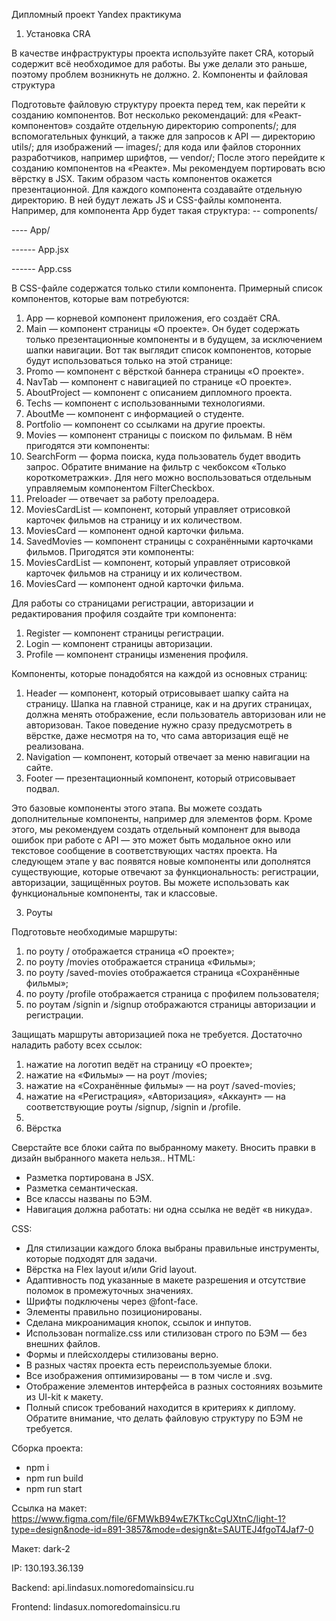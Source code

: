 Дипломный проект Yandex практикума

1. Установка CRA

В качестве инфраструктуры проекта используйте пакет CRA, который содержит всё необходимое для работы. Вы уже делали это раньше, поэтому проблем возникнуть не должно.
2. Компоненты и файловая структура

Подготовьте файловую структуру проекта перед тем, как перейти к созданию компонентов. Вот несколько рекомендаций:
для «Реакт-компонентов» создайте отдельную директорию components/;
для вспомогательных функций, а также для запросов к API — директорию utils/;
для изображений — images/;
для кода или файлов сторонних разработчиков, например шрифтов, — vendor/;
После этого перейдите к созданию компонентов на «Реакте». Мы рекомендуем портировать всю вёрстку в JSX. Таким образом часть компонентов окажется презентационной.
Для каждого компонента создавайте отдельную директорию. В ней будут лежать JS и CSS-файлы компонента. Например, для компонента App будет такая структура:
-- components/

---- App/

------ App.jsx

------ App.css

В CSS-файле содержатся только стили компонента.
Примерный список компонентов, которые вам потребуются:
1. App — корневой компонент приложения, его создаёт CRA.
2. Main — компонент страницы «О проекте». Он будет содержать только презентационные компоненты и в будущем, за исключением шапки навигации. Вот так выглядит список компонентов, которые будут использоваться только на этой странице:
3. Promo — компонент с вёрсткой баннера страницы «О проекте».
4. NavTab — компонент с навигацией по странице «О проекте».
5. AboutProject — компонент с описанием дипломного проекта.
6. Techs — компонент с использованными технологиями.
7. AboutMe — компонент с информацией о студенте.
8. Portfolio — компонент со ссылками на другие проекты.
9. Movies — компонент страницы с поиском по фильмам. В нём пригодятся эти компоненты:
10. SearchForm — форма поиска, куда пользователь будет вводить запрос. Обратите внимание на фильтр с чекбоксом «Только короткометражки». Для него можно воспользоваться отдельным управляемым компонентом FilterCheckbox.
11. Preloader — отвечает за работу прелоадера.
12. MoviesCardList — компонент, который управляет отрисовкой карточек фильмов на страницу и их количеством.
13. MoviesCard — компонент одной карточки фильма.
14. SavedMovies — компонент страницы с сохранёнными карточками фильмов. Пригодятся эти компоненты:
15. MoviesCardList — компонент, который управляет отрисовкой карточек фильмов на страницу и их количеством.
16. MoviesCard — компонент одной карточки фильма.

Для работы со страницами регистрации, авторизации и редактирования профиля создайте три компонента:

1. Register — компонент страницы регистрации.
2. Login — компонент страницы авторизации.
3. Profile — компонент страницы изменения профиля.

Компоненты, которые понадобятся на каждой из основных страниц:

1. Header — компонент, который отрисовывает шапку сайта на страницу. Шапка на главной странице, как и на других страницах, должна менять отображение, если пользователь авторизован или не авторизован. Такое поведение нужно сразу предусмотреть в вёрстке, даже несмотря на то, что сама авторизация ещё не реализована.
2. Navigation — компонент, который отвечает за меню навигации на сайте.
3. Footer — презентационный компонент, который отрисовывает подвал.

Это базовые компоненты этого этапа. Вы можете создать дополнительные компоненты, например для элементов форм. Кроме этого, мы рекомендуем создать отдельный компонент для вывода ошибок при работе с API — это может быть модальное окно или текстовое сообщение в соответствующих частях проекта.
На следующем этапе у вас появятся новые компоненты или дополнятся существующие, которые отвечают за функциональность: регистрации, авторизации,
защищённых роутов.
Вы можете использовать как функциональные компоненты, так и классовые.

3. Роуты

Подготовьте необходимые маршруты:
1. по роуту / отображается страница «О проекте»;
2. по роуту /movies отображается страница «Фильмы»;
3. по роуту /saved-movies отображается страница «Сохранённые фильмы»;
4. по роуту /profile отображается страница с профилем пользователя;
5. по роутам /signin и /signup отображаются страницы авторизации и регистрации.

Защищать маршруты авторизацией пока не требуется. Достаточно наладить работу всех ссылок:
1. нажатие на логотип ведёт на страницу «О проекте»;
2. нажатие на «Фильмы» — на роут /movies;
3. нажатие на «Сохранённые фильмы» — на роут /saved-movies;
4. нажатие на «Регистрация», «Авторизация», «Аккаунт» — на соответствующие роуты /signup, /signin и /profile.
5.
4. Вёрстка

Сверстайте все блоки сайта по выбранному макету. Вносить правки в дизайн выбранного макета нельзя..
HTML:
- Разметка портирована в JSX.
- Разметка семантическая.
- Все классы названы по БЭМ.
- Навигация должна работать: ни одна ссылка не ведёт «в никуда».

CSS:

- Для стилизации каждого блока выбраны правильные инструменты, которые подходят для задачи.
- Вёрстка на Flex layout и/или Grid layout.
- Адаптивность под указанные в макете разрешения и отсутствие поломок в промежуточных значениях.
- Шрифты подключены через @font-face.
- Элементы правильно позиционированы.
- Сделана микроанимация кнопок, ссылок и инпутов.
- Использован normalize.сss или стилизован строго по БЭМ — без внешних файлов.
- Формы и плейсхолдеры стилизованы верно.
- В разных частях проекта есть переиспользуемые блоки.
- Все изображения оптимизированы — в том числе и .svg.
- Отображение элементов интерфейса в разных состояниях возьмите из UI-kit к макету.
- Полный список требований находится в критериях к диплому. Обратите внимание, что делать файловую структуру по БЭМ не требуется.

Сборка проекта:
- npm i
- npm run build
- npm run start

Ссылка на макет: https://www.figma.com/file/6FMWkB94wE7KTkcCgUXtnC/light-1?type=design&node-id=891-3857&mode=design&t=SAUTEJ4fgoT4Jaf7-0

Макет: dark-2

IP: 130.193.36.139

Backend: api.lindasux.nomoredomainsicu.ru

Frontend: lindasux.nomoredomainsicu.ru
